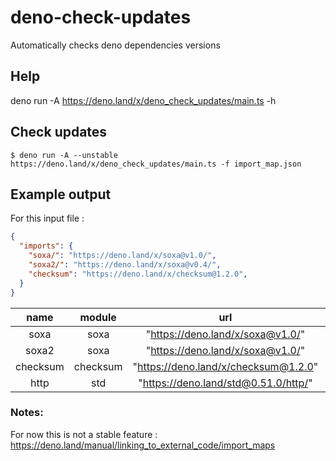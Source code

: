 # deno-check-updates
Automatically checks deno dependencies versions

## Help
deno run -A https://deno.land/x/deno_check_updates/main.ts -h

## Check updates
```shell
$ deno run -A --unstable https://deno.land/x/deno_check_updates/main.ts -f import_map.json
```

## Example output
For this input file :

```json
{
  "imports": {
    "soxa/": "https://deno.land/x/soxa@v1.0/",
    "soxa2/": "https://deno.land/x/soxa@v0.4/",
    "checksum": "https://deno.land/x/checksum@1.2.0",
  }
}
```

| name | module  | url  | version | latest | upToDate
| :---:| :-----: | :--: | :-----: | :----: | :----: |
| soxa  | soxa | "https://deno.land/x/soxa@v1.0/" |  "v1.0" | "v1.0" | true
| soxa2 | soxa | "https://deno.land/x/soxa@v1.0/" |  "v1.0" | "v1.0" | true
| checksum | checksum | "https://deno.land/x/checksum@1.2.0" |  "v1.2.0" | "v1.4.0" | false
| http | std | "https://deno.land/std@0.51.0/http/" |  "v0.51.0" | "v0.52.0" | false

### Notes:
For now this is not a stable feature : https://deno.land/manual/linking_to_external_code/import_maps